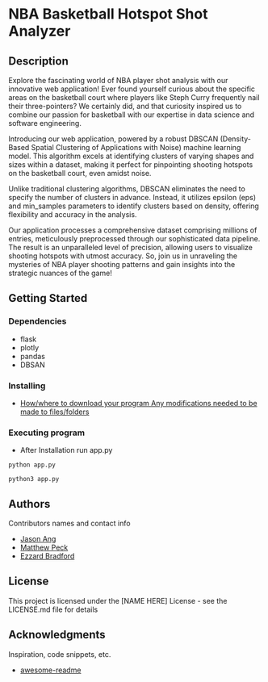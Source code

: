 # NBA Basketball Hotspot Shot Analyzer
 

## Description

Explore the fascinating world of NBA player shot analysis with our innovative web application! Ever found yourself curious about the specific areas on the basketball court where players like Steph Curry frequently nail their three-pointers? We certainly did, and that curiosity inspired us to combine our passion for basketball with our expertise in data science and software engineering.

Introducing our web application, powered by a robust DBSCAN (Density-Based Spatial Clustering of Applications with Noise) machine learning model. This algorithm excels at identifying clusters of varying shapes and sizes within a dataset, making it perfect for pinpointing shooting hotspots on the basketball court, even amidst noise.

Unlike traditional clustering algorithms, DBSCAN eliminates the need to specify the number of clusters in advance. Instead, it utilizes epsilon (eps) and min_samples parameters to identify clusters based on density, offering flexibility and accuracy in the analysis.

Our application processes a comprehensive dataset comprising millions of entries, meticulously preprocessed through our sophisticated data pipeline. The result is an unparalleled level of precision, allowing users to visualize shooting hotspots with utmost accuracy. So, join us in unraveling the mysteries of NBA player shooting patterns and gain insights into the strategic nuances of the game!

## Getting Started

### Dependencies

* flask
* plotly
* pandas
* DBSAN

### Installing

* [How/where to download your program Any modifications needed to be made to files/folders](https://github.com/jasonavatarang/GTHackathon2024/blob/main/INSTALLATION.md)

### Executing program

* After Installation run app.py
```
python app.py
```
```
python3 app.py
```

## Authors

Contributors names and contact info

* [Jason Ang ](https://)
* [Matthew Peck](https://)
* [Ezzard Bradford](https://)


## License

This project is licensed under the [NAME HERE] License - see the LICENSE.md file for details

## Acknowledgments

Inspiration, code snippets, etc.
* [awesome-readme](https://github.com/matiassingers/awesome-readme)
